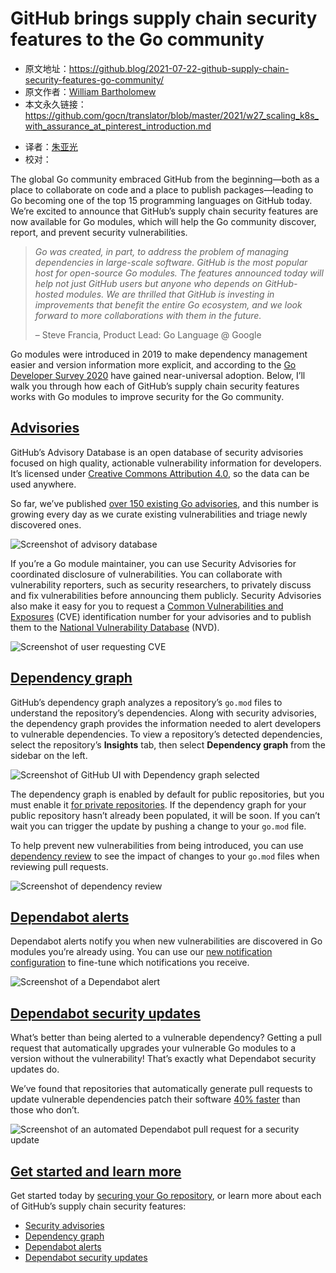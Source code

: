 # GitHub brings supply chain security features to the Go community

* 原文地址：https://github.blog/2021-07-22-github-supply-chain-security-features-go-community/
* 原文作者：[William Bartholomew](https://github.blog/author/iamwillbar/)
* 本文永久链接：https://github.com/gocn/translator/blob/master/2021/w27_scaling_k8s_with_assurance_at_pinterest_introduction.md

- 译者：[朱亚光](https://github.com/zhuyaguang)
- 校对：

The global Go community embraced GitHub from the beginning—both as a place to collaborate on code and a place to publish packages—leading to Go becoming one of the top 15 programming languages on GitHub today. We’re excited to announce that GitHub’s supply chain security features are now available for Go modules, which will help the Go community discover, report, and prevent security vulnerabilities.

> _Go was created, in part, to address the problem of managing dependencies in large-scale software. GitHub is the most popular host for open-source Go modules. The features announced today will help not just GitHub users but anyone who depends on GitHub-hosted modules. We are thrilled that GitHub is investing in improvements that benefit the entire Go ecosystem, and we look forward to more collaborations with them in the future._
> 
> – Steve Francia, Product Lead: Go Language @ Google

Go modules were introduced in 2019 to make dependency management easier and version information more explicit, and according to the [Go Developer Survey 2020](https://blog.golang.org/survey2020-results) have gained near-universal adoption. Below, I’ll walk you through how each of GitHub’s supply chain security features works with Go modules to improve security for the Go community.

## [Advisories](https://github.blog/2021-07-22-github-supply-chain-security-features-go-community/#advisories)

GitHub’s Advisory Database is an open database of security advisories focused on high quality, actionable vulnerability information for developers. It’s licensed under [Creative Commons Attribution 4.0](https://creativecommons.org/licenses/by/4.0/), so the data can be used anywhere.

So far, we’ve published [over 150 existing Go advisories](https://github.com/advisories?query=ecosystem%3Ago), and this number is growing every day as we curate existing vulnerabilities and triage newly discovered ones.

![Screenshot of advisory database](https://github.blog/wp-content/uploads/2021/07/GitHub-Supply-Chain-Security_fig-1-Advisory-Database.png?w=1024&resize=1024%2C458)

If you’re a Go module maintainer, you can use Security Advisories for coordinated disclosure of vulnerabilities. You can collaborate with vulnerability reporters, such as security researchers, to privately discuss and fix vulnerabilities before announcing them publicly. Security Advisories also make it easy for you to request a [Common Vulnerabilities and Exposures](https://cve.mitre.org/) (CVE) identification number for your advisories and to publish them to the [National Vulnerability Database](https://nvd.nist.gov/) (NVD).

![Screenshot of user requesting CVE](https://github.blog/wp-content/uploads/2021/07/GitHub-Supply-Chain-Security_fig-2-CVE-request.png?w=1024&resize=1024%2C518)

## [Dependency graph](https://github.blog/2021-07-22-github-supply-chain-security-features-go-community/#dependency-graph)

GitHub’s dependency graph analyzes a repository’s `go.mod` files to understand the repository’s dependencies. Along with security advisories, the dependency graph provides the information needed to alert developers to vulnerable dependencies. To view a repository’s detected dependencies, select the repository’s **Insights** tab, then select **Dependency graph** from the sidebar on the left.

![Screenshot of GitHub UI with Dependency graph selected](https://github.blog/wp-content/uploads/2021/07/GitHub-Supply-Chain-Security_fig-3-dependency-graph.png?w=1024&resize=1024%2C378)

The dependency graph is enabled by default for public repositories, but you must enable it [for private repositories](https://docs.github.com/en/code-security/getting-started/securing-your-repository#managing-the-dependency-graph). If the dependency graph for your public repository hasn’t already been populated, it will be soon. If you can’t wait you can trigger the update by pushing a change to your `go.mod` file.

To help prevent new vulnerabilities from being introduced, you can use [dependency review](https://docs.github.com/en/github/collaborating-with-pull-requests/reviewing-changes-in-pull-requests/reviewing-dependency-changes-in-a-pull-request#about-dependency-review) to see the impact of changes to your `go.mod` files when reviewing pull requests.

![Screenshot of dependency review](https://github.blog/wp-content/uploads/2021/07/GitHub-Supply-Chain-Security_fig-4-dependency-review.png?w=1024&resize=1024%2C357)

## [Dependabot alerts](https://github.blog/2021-07-22-github-supply-chain-security-features-go-community/#dependabot-alerts)

Dependabot alerts notify you when new vulnerabilities are discovered in Go modules you’re already using. You can use our [new notification configuration](https://docs.github.com/en/code-security/supply-chain-security/managing-vulnerabilities-in-your-projects-dependencies/configuring-notifications-for-vulnerable-dependencies) to fine-tune which notifications you receive.

![Screenshot of a Dependabot alert](https://github.blog/wp-content/uploads/2021/07/GitHub-Supply-Chain-Security_fig-5-Dependabot-alerts.png?w=1024&resize=1024%2C297)

## [Dependabot security updates](https://github.blog/2021-07-22-github-supply-chain-security-features-go-community/#dependabot-security-updates)

What’s better than being alerted to a vulnerable dependency? Getting a pull request that automatically upgrades your vulnerable Go modules to a version without the vulnerability! That’s exactly what Dependabot security updates do.

We’ve found that repositories that automatically generate pull requests to update vulnerable dependencies patch their software [40% faster](https://octoverse.github.com/static/github-octoverse-2020-security-report.pdf) than those who don’t.

![Screenshot of an automated Dependabot pull request for a security update](https://github.blog/wp-content/uploads/2021/07/GitHub-Go-Supply-Chain-Security_fig-6-Dependabot-updates.png?w=1024&resize=1024%2C637)

## [Get started and learn more](https://github.blog/2021-07-22-github-supply-chain-security-features-go-community/#get-started-and-learn-more)

Get started today by [securing your Go repository](https://docs.github.com/en/code-security/getting-started/securing-your-repository), or learn more about each of GitHub’s supply chain security features:

-   [Security advisories](https://docs.github.com/en/code-security/security-advisories/about-github-security-advisories)
-   [Dependency graph](https://docs.github.com/en/code-security/supply-chain-security/understanding-your-software-supply-chain/about-the-dependency-graph)
-   [Dependabot alerts](https://docs.github.com/en/code-security/supply-chain-security/managing-vulnerabilities-in-your-projects-dependencies/about-alerts-for-vulnerable-dependencies)
-   [Dependabot security updates](https://docs.github.com/en/code-security/supply-chain-security/managing-vulnerabilities-in-your-projects-dependencies/about-dependabot-security-updates)